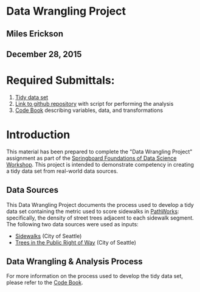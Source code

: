 # Data Wrangling Project
## Miles Erickson
## December 28, 2015

# Required Submittals:

 1. [Tidy data set](https://github.com/mileserickson/springboard_data-wrangling-project/sidewalks.RData)
 2. [Link to github repository](https://github.com/mileserickson/springboard_data-wrangling-project/) with script for performing the analysis
 3. [Code Book](https://github.com/mileserickson/springboard_data-wrangling-project/CodeBook.md) describing variables, data, and transformations

# Introduction

This material has been prepared to complete the "Data Wrangling Project" assignment as part of the [Springboard Foundations of Data Science Workshop](https://www.springboard.com/workshops/data-science). This project is intended to demonstrate competency in creating a tidy data set from real-world data sources.

## Data Sources

This Data Wrangling Project documents the process used to develop a tidy data set containing the metric used to score sidewalks in [PathWorks](https://github.com/mileserickson/path.works/): specifically, the density of street trees adjacent to each sidewalk segment. The following two data sources were used as inputs:

* [Sidewalks](https://data.seattle.gov/Transportation/SDOT-Sidewalks/pxgh-b4sz/about) (City of Seattle)
* [Trees in the Public Right of Way](https://data.seattle.gov/Transportation/Trees-in-the-Public-Right-of-Way/tiq5-syif/about) (City of Seattle)

## Data Wrangling & Analysis Process

For more information on the process used to develop the tidy data set, please refer to the [Code Book](https://github.com/mileserickson/springboard_data-wrangling-project/CodeBook.md).